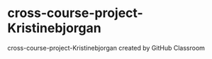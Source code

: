 # cross-course-project-Kristinebjorgan
cross-course-project-Kristinebjorgan created by GitHub Classroom
